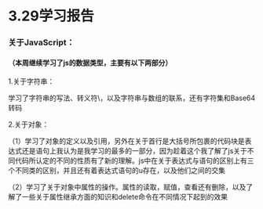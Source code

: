 # 3.29学习报告
### 关于JavaScript：

#### （本周继续学习了js的数据类型，主要有以下两部分）

1.关于字符串：

学习了字符串的写法、转义符\，以及字符串与数组的联系，还有字符集和Base64转码

2.关于对象：

（1）学习了对象的定义以及引用，另外在关于首行是大括号所包裹的代码块是表达式还是语句上我认为是我学习的最多的一部分，因为趁着这个我了解了js关于不同代码所认定的不同的性质有了新的理解。js中在关于表达式与语句的区别上有三个不同类的区别，并且还有着表达式语句的u存在，以及他们之间的交集

（2）学习了关于对象中属性的操作。属性的读取，赋值，查看还有删除，以及了解了一些关于属性继承方面的知识和delete命令在不同情况下起到的效果

